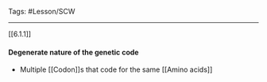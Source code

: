Tags: #Lesson/SCW 

---
[[6.1.1]]

#### Degenerate nature of the genetic code
- Multiple [[Codon]]s that code for the same [[Amino acids]]
